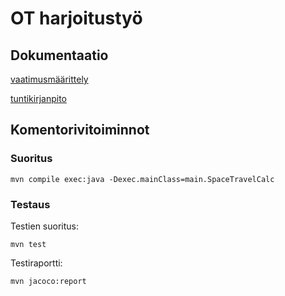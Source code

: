 # OT harjoitustyö


## Dokumentaatio


[vaatimusmäärittely](https://github.com/aoskarih/ot_harjoitustyo/blob/master/docs/vaatimusmaarittely.md)

[tuntikirjanpito](https://github.com/aoskarih/ot_harjoitustyo/blob/master/docs/tuntikirjanpito.md)

## Komentorivitoiminnot

### Suoritus

    mvn compile exec:java -Dexec.mainClass=main.SpaceTravelCalc

### Testaus

Testien suoritus:

    mvn test

Testiraportti:

    mvn jacoco:report
